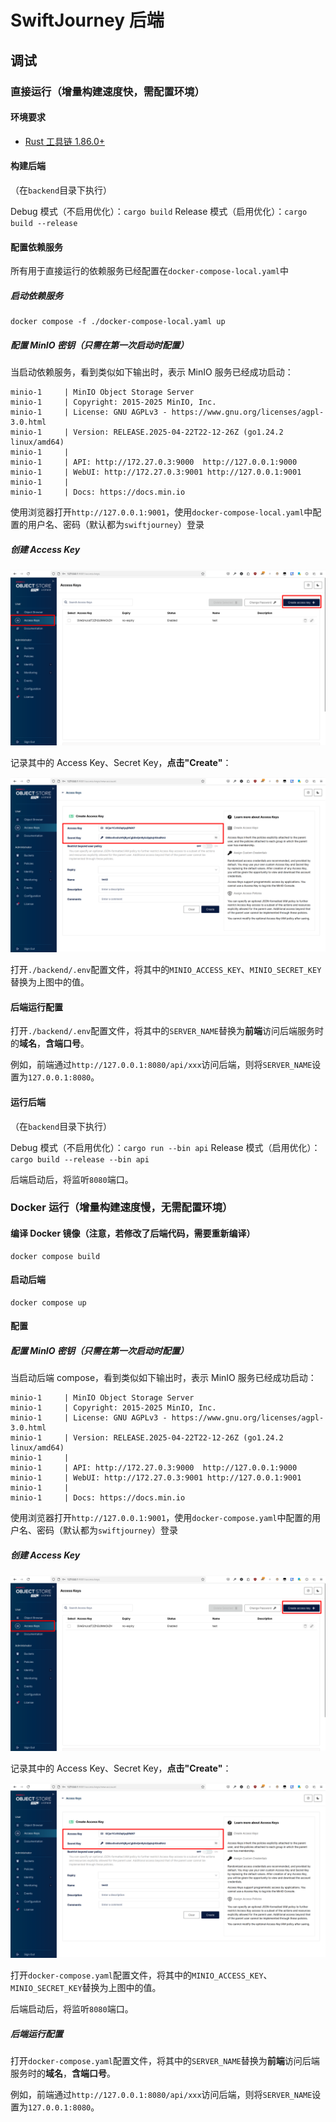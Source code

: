 # SwiftJourney 后端

## 调试

### 直接运行（增量构建速度快，需配置环境）

#### 环境要求

- [Rust 工具链 1.86.0+](https://www.rust-lang.org/learn/get-started)

#### 构建后端

（在`backend`目录下执行）

Debug 模式（不启用优化）：`cargo build`
Release 模式（启用优化）：`cargo build --release`

#### 配置依赖服务

所有用于直接运行的依赖服务已经配置在`docker-compose-local.yaml`中

##### 启动依赖服务

```shell
docker compose -f ./docker-compose-local.yaml up
```

##### 配置 MinIO 密钥（只需在第一次启动时配置）

当启动依赖服务，看到类似如下输出时，表示 MinIO 服务已经成功启动：

```text
minio-1     | MinIO Object Storage Server
minio-1     | Copyright: 2015-2025 MinIO, Inc.
minio-1     | License: GNU AGPLv3 - https://www.gnu.org/licenses/agpl-3.0.html
minio-1     | Version: RELEASE.2025-04-22T22-12-26Z (go1.24.2 linux/amd64)
minio-1     |
minio-1     | API: http://172.27.0.3:9000  http://127.0.0.1:9000
minio-1     | WebUI: http://172.27.0.3:9001 http://127.0.0.1:9001
minio-1     |
minio-1     | Docs: https://docs.min.io
```

使用浏览器打开`http://127.0.0.1:9001`，使用`docker-compose-local.yaml`中配置的用户名、密码（默认都为`swiftjourney`）登录

##### 创建 Access Key

![minio-config-1](./imgs/minio-config-1.png)

记录其中的 Access Key、Secret Key，**点击"Create"**：

![minio-config-2](./imgs/minio-config-2.png)

打开`./backend/.env`配置文件，将其中的`MINIO_ACCESS_KEY`、`MINIO_SECRET_KEY`替换为上图中的值。

#### 后端运行配置

打开`./backend/.env`配置文件，将其中的`SERVER_NAME`替换为**前端**访问后端服务时的**域名**，**含端口号**。

例如，前端通过`http://127.0.0.1:8080/api/xxx`访问后端，则将`SERVER_NAME`设置为`127.0.0.1:8080`。

#### 运行后端

（在`backend`目录下执行）

Debug 模式（不启用优化）：`cargo run --bin api`
Release 模式（启用优化）：`cargo build --release --bin api`

后端启动后，将监听`8080`端口。

### Docker 运行（增量构建速度慢，无需配置环境）

#### 编译 Docker 镜像（注意，若修改了后端代码，需要重新编译）

```shell
docker compose build
```

#### 启动后端

```shell
docker compose up
```

#### 配置

##### 配置 MinIO 密钥（只需在第一次启动时配置）

当启动后端 compose，看到类似如下输出时，表示 MinIO 服务已经成功启动：

```text
minio-1     | MinIO Object Storage Server
minio-1     | Copyright: 2015-2025 MinIO, Inc.
minio-1     | License: GNU AGPLv3 - https://www.gnu.org/licenses/agpl-3.0.html
minio-1     | Version: RELEASE.2025-04-22T22-12-26Z (go1.24.2 linux/amd64)
minio-1     |
minio-1     | API: http://172.27.0.3:9000  http://127.0.0.1:9000
minio-1     | WebUI: http://172.27.0.3:9001 http://127.0.0.1:9001
minio-1     |
minio-1     | Docs: https://docs.min.io
```

使用浏览器打开`http://127.0.0.1:9001`，使用`docker-compose.yaml`中配置的用户名、密码（默认都为`swiftjourney`）登录

##### 创建 Access Key

![minio-config-1](./imgs/minio-config-1.png)

记录其中的 Access Key、Secret Key，**点击"Create"**：

![minio-config-2](./imgs/minio-config-2.png)

打开`docker-compose.yaml`配置文件，将其中的`MINIO_ACCESS_KEY`、`MINIO_SECRET_KEY`替换为上图中的值。

后端启动后，将监听`8080`端口。

##### 后端运行配置

打开`docker-compose.yaml`配置文件，将其中的`SERVER_NAME`替换为**前端**访问后端服务时的**域名**，**含端口号**。

例如，前端通过`http://127.0.0.1:8080/api/xxx`访问后端，则将`SERVER_NAME`设置为`127.0.0.1:8080`。
